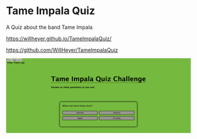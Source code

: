 # Tame Impala Quiz
A Quiz about the band Tame Impala

https://willheyer.github.io/TameImpalaQuiz/


https://github.com/WillHeyer/TameImpalaQuiz


![image](Pic.png)

